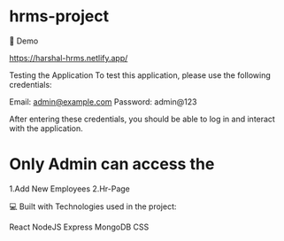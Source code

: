 # hrms-project

🚀 Demo

https://harshal-hrms.netlify.app/

Testing the Application
To test this application, please use the following credentials:

Email: admin@example.com
Password: admin@123

After entering these credentials, you should be able to log in and interact with the application.
# Only Admin can access the
1.Add New Employees
2.Hr-Page

💻 Built with
Technologies used in the project:

React
NodeJS
Express
MongoDB
CSS



